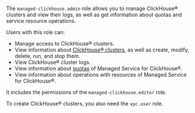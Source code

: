 The `managed-clickhouse.admin` role allows you to manage ClickHouse® clusters and view their logs, as well as get information about quotas and service resource operations.

Users with this role can:
* Manage access to ClickHouse® clusters.
* View information about [ClickHouse® clusters](../../managed-clickhouse/concepts/index.md), as well as create, modify, delete, run, and stop them.
* View ClickHouse® cluster logs.
* View information about [quotas](../../managed-clickhouse/concepts/limits.md#mch-quotas) of Managed Service for ClickHouse®.
* View information about operations with resources of Managed Service for ClickHouse®.

It includes the permissions of the `managed-clickhouse.editor` role.

To create ClickHouse® clusters, you also need the `vpc.user` role.